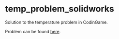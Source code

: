 # temp_problem_solidworks
Solution to the temperature problem in CodinGame.

Problem can be found [here](https://www.codingame.com/ide/puzzle/temperatures).
